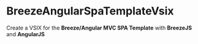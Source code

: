 # BreezeAngularSpaTemplateVsix

Create a VSIX for the **Breeze/Angular MVC SPA Template** with **BreezeJS** and **AngularJS**